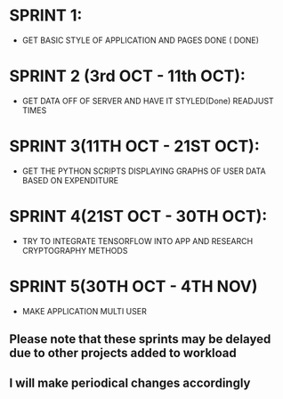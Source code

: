 # SPRINT 1:
+ GET BASIC STYLE OF APPLICATION AND PAGES DONE ( DONE)
# SPRINT 2 (3rd OCT - 11th OCT):
+ GET DATA OFF OF SERVER AND HAVE IT STYLED(Done)
READJUST TIMES
# SPRINT 3(11TH OCT - 21ST OCT):
+ GET THE PYTHON SCRIPTS DISPLAYING GRAPHS OF USER DATA BASED ON EXPENDITURE
# SPRINT 4(21ST OCT - 30TH OCT):
+ TRY TO INTEGRATE TENSORFLOW INTO APP AND RESEARCH CRYPTOGRAPHY METHODS
# SPRINT 5(30TH OCT - 4TH NOV)
+ MAKE APPLICATION MULTI USER
## Please note that these sprints may be delayed due to other projects added to workload
## I will make periodical changes accordingly
